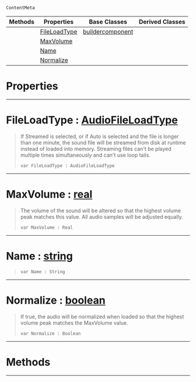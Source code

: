  `ContentMeta`

|Methods|Properties|Base Classes|Derived Classes|
|---|---|---|---|
| |[ FileLoadType](https://github.com/dragonCASTjosh/PlasmaDocs/blob/master/code_reference/class_reference/soundbuilder.markdown#fileloadtype-plasma-engine)|[buildercomponent](https://github.com/dragonCASTjosh/PlasmaDocs/blob/master/code_reference/class_reference/buildercomponent.markdown)| |
| |[ MaxVolume](https://github.com/dragonCASTjosh/PlasmaDocs/blob/master/code_reference/class_reference/soundbuilder.markdown#maxvolume-plasma-engine-do)| | |
| |[ Name](https://github.com/dragonCASTjosh/PlasmaDocs/blob/master/code_reference/class_reference/soundbuilder.markdown#name-plasma-engine-documen)| | |
| |[ Normalize](https://github.com/dragonCASTjosh/PlasmaDocs/blob/master/code_reference/class_reference/soundbuilder.markdown#normalize-plasma-engine-do)| | |


 #  Properties


---  
 #  FileLoadType : [AudioFileLoadType](https://github.com/dragonCASTjosh/PlasmaDocs/blob/master/code_reference/enum_reference.markdown#audiofileloadtype)

> If Streamed is selected, or if Auto is selected and the file is longer than one minute, the sound file will be streamed from disk at runtime instead of loaded into memory. Streaming files can't be played multiple times simultaneously and can't use loop tails.
> ``` lang=cpp, name=Lightning
> var FileLoadType : AudioFileLoadType


---  
 #  MaxVolume : [real](https://github.com/dragonCASTjosh/PlasmaDocs/blob/master/code_reference/lightning_base_types/real.markdown)

> The volume of the sound will be altered so that the highest volume peak matches this value. All audio samples will be adjusted equally.
> ``` lang=cpp, name=Lightning
> var MaxVolume : Real


---  
 #  Name : [string](https://github.com/dragonCASTjosh/PlasmaDocs/blob/master/code_reference/lightning_base_types/string.markdown)

> 
> ``` lang=cpp, name=Lightning
> var Name : String


---  
 #  Normalize : [boolean](https://github.com/dragonCASTjosh/PlasmaDocs/blob/master/code_reference/lightning_base_types/boolean.markdown)

> If true, the audio will be normalized when loaded so that the highest volume peak matches the MaxVolume value.
> ``` lang=cpp, name=Lightning
> var Normalize : Boolean


---  
 #  Methods


---  
 

 